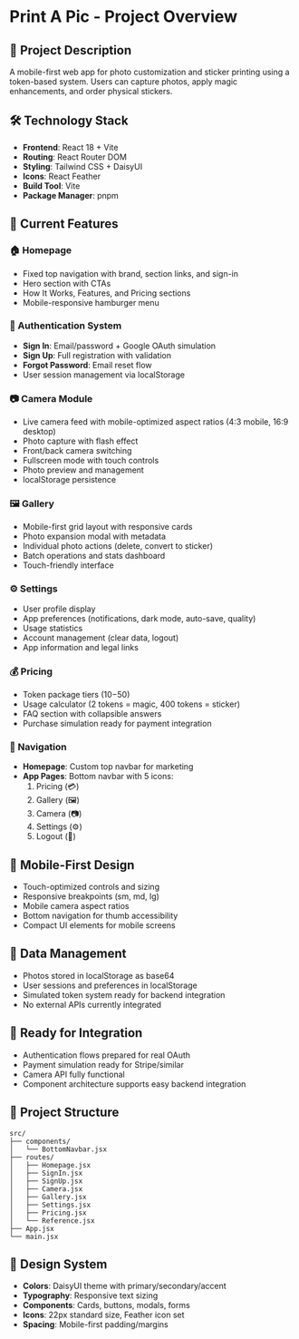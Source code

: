 # Print A Pic - Project Overview

## 📱 Project Description
A mobile-first web app for photo customization and sticker printing using a token-based system. Users can capture photos, apply magic enhancements, and order physical stickers.

## 🛠️ Technology Stack
- **Frontend**: React 18 + Vite
- **Routing**: React Router DOM
- **Styling**: Tailwind CSS + DaisyUI
- **Icons**: React Feather
- **Build Tool**: Vite
- **Package Manager**: pnpm

## 🎯 Current Features

### 🏠 Homepage
- Fixed top navigation with brand, section links, and sign-in
- Hero section with CTAs
- How It Works, Features, and Pricing sections
- Mobile-responsive hamburger menu

### 🔐 Authentication System
- **Sign In**: Email/password + Google OAuth simulation
- **Sign Up**: Full registration with validation
- **Forgot Password**: Email reset flow
- User session management via localStorage

### 📷 Camera Module
- Live camera feed with mobile-optimized aspect ratios (4:3 mobile, 16:9 desktop)
- Photo capture with flash effect
- Front/back camera switching
- Fullscreen mode with touch controls
- Photo preview and management
- localStorage persistence

### 🖼️ Gallery
- Mobile-first grid layout with responsive cards
- Photo expansion modal with metadata
- Individual photo actions (delete, convert to sticker)
- Batch operations and stats dashboard
- Touch-friendly interface

### ⚙️ Settings
- User profile display
- App preferences (notifications, dark mode, auto-save, quality)
- Usage statistics
- Account management (clear data, logout)
- App information and legal links

### 💰 Pricing
- Token package tiers ($10-$50)
- Usage calculator (2 tokens = magic, 400 tokens = sticker)
- FAQ section with collapsible answers
- Purchase simulation ready for payment integration

### 🧭 Navigation
- **Homepage**: Custom top navbar for marketing
- **App Pages**: Bottom navbar with 5 icons:
  1. Pricing (💳)
  2. Gallery (🖼️) 
  3. Camera (📷)
  4. Settings (⚙️)
  5. Logout (🚪)

## 📱 Mobile-First Design
- Touch-optimized controls and sizing
- Responsive breakpoints (sm, md, lg)
- Mobile camera aspect ratios
- Bottom navigation for thumb accessibility
- Compact UI elements for mobile screens

## 💾 Data Management
- Photos stored in localStorage as base64
- User sessions and preferences in localStorage
- Simulated token system ready for backend integration
- No external APIs currently integrated

## 🚀 Ready for Integration
- Authentication flows prepared for real OAuth
- Payment simulation ready for Stripe/similar
- Camera API fully functional
- Component architecture supports easy backend integration

## 📁 Project Structure
```
src/
├── components/
│   └── BottomNavbar.jsx
├── routes/
│   ├── Homepage.jsx
│   ├── SignIn.jsx
│   ├── SignUp.jsx
│   ├── Camera.jsx
│   ├── Gallery.jsx
│   ├── Settings.jsx
│   ├── Pricing.jsx
│   └── Reference.jsx
├── App.jsx
└── main.jsx
```

## 🎨 Design System
- **Colors**: DaisyUI theme with primary/secondary/accent
- **Typography**: Responsive text sizing
- **Components**: Cards, buttons, modals, forms
- **Icons**: 22px standard size, Feather icon set
- **Spacing**: Mobile-first padding/margins 